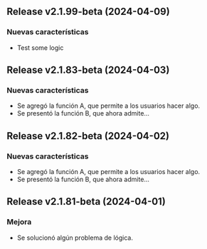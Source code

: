 ## Release v2.1.99-beta (2024-04-09)

### Nuevas características

- Test some logic

## Release v2.1.83-beta (2024-04-03)

### Nuevas características

- Se agregó la función A, que permite a los usuarios hacer algo.
- Se presentó la función B, que ahora admite...

## Release v2.1.82-beta (2024-04-02)

### Nuevas características

- Se agregó la función A, que permite a los usuarios hacer algo.
- Se presentó la función B, que ahora admite...

## Release v2.1.81-beta (2024-04-01)

### Mejora

- Se solucionó algún problema de lógica.
